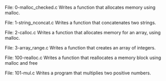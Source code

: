 File: 0-malloc_checked.c Writes a function that allocates memory using malloc.

File: 1-string_nconcat.c Writes a function that concatenates two strings.

File: 2-calloc.c Writes a function that allocates memory for an array, using malloc.

File: 3-array_range.c Writes a function that creates an array of integers.

File: 100-realloc.c Writes a function that reallocates a memory block using malloc and free

File: 101-mul.c Writes a program that multiplies two positive numbers.